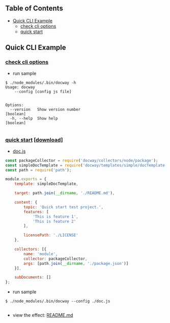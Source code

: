 
## Table of Contents
- [Quick CLI Example](#quick-cli-example)
  * [check cli options](#check-cli-options)
  * [quick start](#quick-start)

## Quick CLI Example

### [check cli options](../../sample/cli/options)  



- run sample

```
$ ./node_modules/.bin/docway -h 
Usage: docway
    --config [config js file]


Options:
  --version   Show version number                                      [boolean]
  -h, --help  Show help                                                [boolean]


```



### [quick start](../../sample/cli/quickStart) [[download]](https://github.com/LoveKino/docway/raw/master/sample/cli/quickstart.tar.gz) 

- [doc.js](../../sample/cli/quickStart/doc.js)

```js
const packageCollector = require('docway/collectors/node/package');
const simpleDocTemplate = require('docway/templates/simple/docTemplate.js');
const path = require('path');

module.exports = {
    template: simpleDocTemplate,

    target: path.join(__dirname, './README.md'),

    content: {
        topic: 'Quick start test project.',
        features: [
            'This is feature 1',
            'This is feature 2'
        ],

        licensePath: './LICENSE'
    },

    collectors: [{
        name: 'module',
        collector: packageCollector,
        args: [path.join(__dirname, './package.json')]
    }],

    subDocuments: []
};

```

- run sample

```
$ ./node_modules/.bin/docway --config ./doc.js 


```

- view the effect: [README.md](../../sample/cli/quickStart/README.md)

